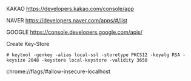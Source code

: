 KAKAO
https://developers.kakao.com/console/app

NAVER
https://developers.naver.com/apps/#/list

GOOGLE
https://console.developers.google.com/apis/

Create Key-Store

```
# keytool -genkey -alias local-ssl -storetype PKCS12 -keyalg RSA -keysize 2048 -keystore local-keystore -validity 3650
```

chrome://flags/#allow-insecure-localhost
